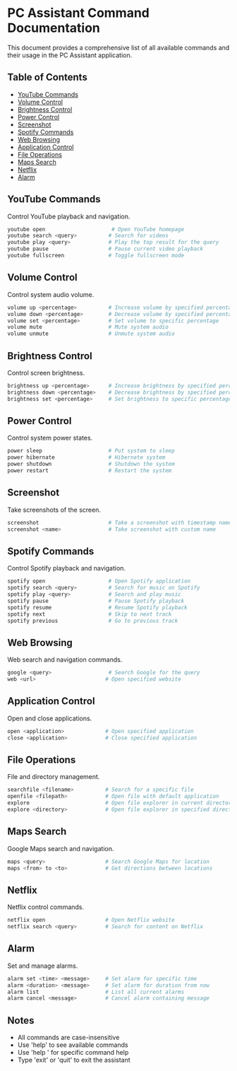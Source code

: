 # PC Assistant Command Documentation

This document provides a comprehensive list of all available commands and their usage in the PC Assistant application.

## Table of Contents

- [YouTube Commands](#youtube-commands)
- [Volume Control](#volume-control)
- [Brightness Control](#brightness-control)
- [Power Control](#power-control)
- [Screenshot](#screenshot)
- [Spotify Commands](#spotify-commands)
- [Web Browsing](#web-browsing)
- [Application Control](#application-control)
- [File Operations](#file-operations)
- [Maps Search](#maps-search)
- [Netflix](#netflix)
- [Alarm](#alarm)

## YouTube Commands

Control YouTube playback and navigation.

```bash
youtube open                     # Open YouTube homepage
youtube search <query>          # Search for videos
youtube play <query>            # Play the top result for the query
youtube pause                   # Pause current video playback
youtube fullscreen              # Toggle fullscreen mode
```

## Volume Control

Control system audio volume.

```bash
volume up <percentage>          # Increase volume by specified percentage
volume down <percentage>        # Decrease volume by specified percentage
volume set <percentage>         # Set volume to specific percentage
volume mute                     # Mute system audio
volume unmute                   # Unmute system audio
```

## Brightness Control

Control screen brightness.

```bash
brightness up <percentage>      # Increase brightness by specified percentage
brightness down <percentage>    # Decrease brightness by specified percentage
brightness set <percentage>     # Set brightness to specific percentage
```

## Power Control

Control system power states.

```bash
power sleep                     # Put system to sleep
power hibernate                 # Hibernate system
power shutdown                  # Shutdown the system
power restart                   # Restart the system
```

## Screenshot

Take screenshots of the screen.

```bash
screenshot                      # Take a screenshot with timestamp name
screenshot <name>               # Take screenshot with custom name
```

## Spotify Commands

Control Spotify playback and navigation.

```bash
spotify open                    # Open Spotify application
spotify search <query>          # Search for music on Spotify
spotify play <query>            # Search and play music
spotify pause                   # Pause Spotify playback
spotify resume                  # Resume Spotify playback
spotify next                    # Skip to next track
spotify previous                # Go to previous track
```

## Web Browsing

Web search and navigation commands.

```bash
google <query>                  # Search Google for the query
web <url>                      # Open specified website
```

## Application Control

Open and close applications.

```bash
open <application>             # Open specified application
close <application>            # Close specified application
```

## File Operations

File and directory management.

```bash
searchfile <filename>          # Search for a specific file
openfile <filepath>            # Open file with default application
explore                        # Open file explorer in current directory
explore <directory>            # Open file explorer in specified directory
```

## Maps Search

Google Maps search and navigation.

```bash
maps <query>                   # Search Google Maps for location
maps <from> to <to>            # Get directions between locations
```

## Netflix

Netflix control commands.

```bash
netflix open                   # Open Netflix website
netflix search <query>         # Search for content on Netflix
```

## Alarm

Set and manage alarms.

```bash
alarm set <time> <message>     # Set alarm for specific time
alarm <duration> <message>     # Set alarm for duration from now
alarm list                     # List all current alarms
alarm cancel <message>         # Cancel alarm containing message
```

## Notes

- All commands are case-insensitive
- Use 'help' to see available commands
- Use 'help <command>' for specific command help
- Type 'exit' or 'quit' to exit the assistant
